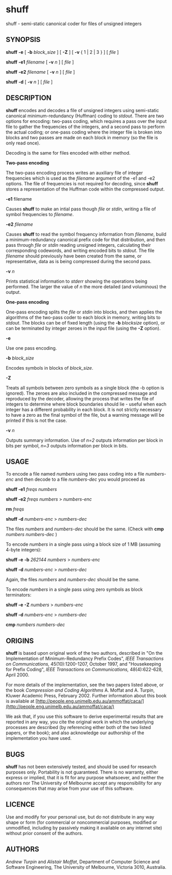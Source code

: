 
# shuff

shuff - semi-static canonical coder for files of unsigned integers


## SYNOPSIS

**shuff** **-e** [ **-b** _block_size_ ] [ **-Z** ] [ **-v** { 1 | 2 | 3 } ] [ _file_ ]

**shuff** **-e1** _filename_ [ **-v** _n_ ] [ _file_ ]

**shuff** **-e2** _filename_ [ **-v** _n_ ] [ _file_ ]

**shuff** **-d** [ **-v** _n_ ] [ _file_ ]


## DESCRIPTION

**shuff** encodes and decodes a file of unsigned integers using semi-static canonical minimum-redundancy (Huffman) coding to _stdout_. There are two options for encoding: two-pass coding, which requires a pass over the input file to gather the frequencies of the integers, and a second pass to perform the actual coding; or one-pass coding where the integer file is broken into blocks and two passes are made on each block in memory (so the file is only read once).

Decoding is the same for files encoded with either method.

**Two-pass encoding**

The two-pass encoding process writes an auxiliary file of integer frequencies which is used as the _filename_ argument of the -e1 and -e2 options. The file of frequencies is not required for decoding, since **shuff** stores a representation of the Huffman code within the compressed output.

**-e1** filename

Causes **shuff** to make an intial pass though _file_ or _stdin_, writing a file of symbol frequencies to _filename_.

**-e2** _filename_

Causes **shuff** to read the symbol frequency information from _filename_, build a minimum-redundancy canonical prefix code for that distribution, and then pass through _file_ or _stdin_ reading unsigned integers, calculating their corresponding codewords, and writing encoded bits to _stdout_. The file _filename_ should previously have been created from the same, or representative, data as is being compressed during the second pass.

**-v** _n_

Prints statistical information to _stderr_ showing the operations being performed. The larger the value of _n_ the more detailed (and voluminous) the output.

**One-pass encoding**

One-pass encoding splits the _file_ or _stdin_ into blocks, and then applies the algorithms of the two-pass coder to each block in memory, writing bits to _stdout_. The blocks can be of fixed length (using the **-b** _blocksize_ option), or can be terminated by integer zeroes in the input file (using the **-Z** option).

**-e**

Use one pass encoding.

**-b** _block_size_

Encodes symbols in blocks of _block_size_.

**-Z**

Treats all symbols between zero symbols as a single block (the -b option is ignored). The zeroes are also included in the compressed message and reproduced by the decoder, allowing the process that writes the file of integers to determine where block boundaries should lie - useful when each integer has a different probability in each block. It is not strictly necessary to have a zero as the final symbol of the file, but a warning message will be printed if this is not the case.

**-v** _n_

Outputs summary information. Use of _n=2_ outputs information per block in bits per symbol, _n=3_ outputs information per block in bits.

## USAGE

To encode a file named _numbers_ using two pass coding into a file _numbers-enc_ and then decode to a file _numbers-dec_ you would proceed as

**shuff -e1** _freqs numbers_

**shuff -e2** _freqs numbers_ > _numbers-enc_

**rm** _freqs_

**shuff -d** _numbers-enc_ > _numbers-dec_

The files _numbers_ and _numbers-dec_ should be the same. (Check with **cmp** _numbers_ _numbers-dec_ )

To encode _numbers_ in a single pass using a block size of 1 MB (assuming 4-byte integers):

**shuff -e** **-b** _262144_ _numbers_ > _numbers-enc_

**shuff -d** _numbers-enc_ > _numbers-dec_

Again, the files _numbers_ and _numbers-dec_ should be the same.

To encode _numbers_ in a single pass using zero symbols as block terminators:

**shuff -e** **-Z** _numbers_ > _numbers-enc_

**shuff -d** _numbers-enc_ > _numbers-dec_

**cmp** _numbers numbers-dec_

## ORIGINS

**shuff** is based upon original work of the two authors, described in "On the Implementation of Minimum-Redundancy Prefix Codes", _IEEE Transactions on Communications,_ 45(10):1200-1207, October 1997, and "Housekeeping for Prefix Coding", _IEEE Transactions on Communications,_ 48(4):622-628, April 2000.

For more details of the implementation, see the two papers listed above, or the book _Compression and Coding Algorithms_ A. Moffat and A. Turpin, Kluwer Academic Press, February 2002. Further information about this book is available at [http://people.eng.unimelb.edu.au/ammoffat/caca/](http://people.eng.unimelb.edu.au/ammoffat/caca/)

We ask that, if you use this software to derive experimental results that are reported in any way, you cite the original work in which the underlying processes are described (by referencing either both of the two listed papers, or the book); and also acknowledge our authorship of the implementation you have used.

## BUGS

**shuff** has not been extensively tested, and should be used for research purposes only. Portability is not guaranteed. There is no warranty, either express or implied, that it is fit for any purpose whatsoever, and neither the authors nor The University of Melbourne accept any responsibility for any consequences that may arise from your use of this software.


## LICENCE

Use and modify for your personal use, but do not distribute in any way shape or form (for commercial or noncommercial purposes, modified or unmodified, including by passively making it available on any internet site) without prior consent of the authors.

## AUTHORS

*Andrew Turpin* and *Alistair Moffat*, Department of Computer Science and Software Engineering, The University of Melbourne, Victoria 3010, Australia.
